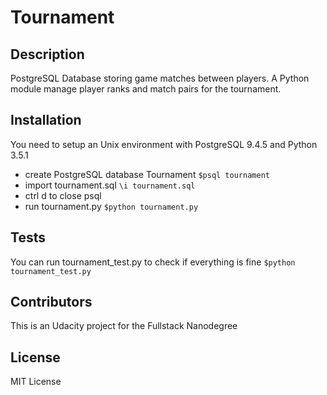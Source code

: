 Tournament
==========

## Description

PostgreSQL Database storing game matches between players. A Python module manage player ranks and match pairs for the tournament.


## Installation
You need to setup an Unix environment with PostgreSQL 9.4.5 and Python 3.5.1
* create PostgreSQL database Tournament
`$psql tournament`
* import tournament.sql `\i tournament.sql`
* ctrl d to close psql
* run tournament.py `$python tournament.py`

## Tests
You can run tournament_test.py to check if everything is fine
`$python tournament_test.py`

## Contributors
This is an Udacity project for the Fullstack Nanodegree

## License
MIT License
